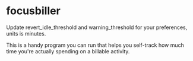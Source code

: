 # focusbiller

Update revert_idle_threshold and warning_threshold for your preferences, units is minutes.

This is a handy program you can run that helps you self-track how much time you're actually spending on a billable activity.